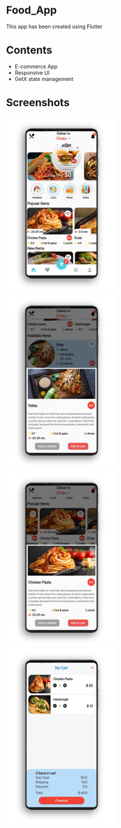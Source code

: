# Food_App
This app has been created using Flutter

# Contents
* E-commerce App
* Responsive UI
* GetX state management

# Screenshots

<img src="sample/screenshot_1.jpg" width="300" height="480">
<img src="sample/screenshot_2.jpg" width="300" height="480">
<img src="sample/screenshot_3.jpg" width="300" height="480">
<img src="sample/screenshot_4.jpg" width="300" height="480">


